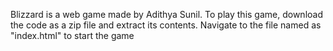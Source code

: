 Blizzard is a web game made by Adithya Sunil. To play this game, download the code as a zip file and extract its contents. Navigate to the file named as "index.html" to start the game
